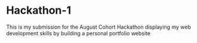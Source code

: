 # Hackathon-1
This is my submission for the August Cohort Hackathon displaying my web development skills by building a personal portfolio website
